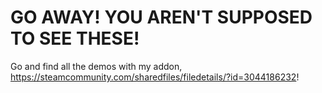 # GO AWAY! YOU AREN'T SUPPOSED TO SEE THESE!
Go and find all the demos with my addon, https://steamcommunity.com/sharedfiles/filedetails/?id=3044186232!
